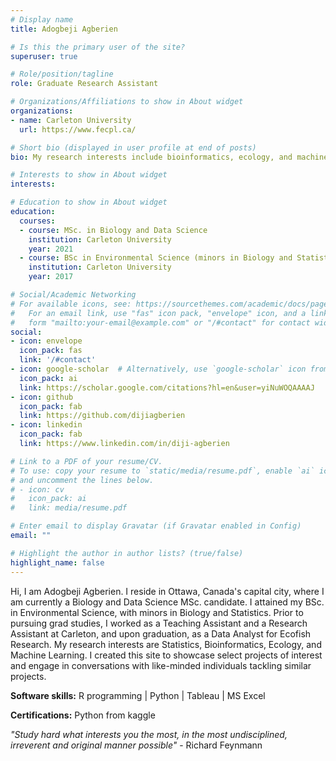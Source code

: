 ```yaml
---
# Display name
title: Adogbeji Agberien

# Is this the primary user of the site?
superuser: true

# Role/position/tagline
role: Graduate Research Assistant

# Organizations/Affiliations to show in About widget
organizations:
- name: Carleton University
  url: https://www.fecpl.ca/

# Short bio (displayed in user profile at end of posts)
bio: My research interests include bioinformatics, ecology, and machine learning.

# Interests to show in About widget
interests: 

# Education to show in About widget
education:
  courses:
  - course: MSc. in Biology and Data Science
    institution: Carleton University
    year: 2021
  - course: BSc in Environmental Science (minors in Biology and Statistics)
    institution: Carleton University
    year: 2017

# Social/Academic Networking
# For available icons, see: https://sourcethemes.com/academic/docs/page-builder/#icons
#   For an email link, use "fas" icon pack, "envelope" icon, and a link in the
#   form "mailto:your-email@example.com" or "/#contact" for contact widget.
social:
- icon: envelope
  icon_pack: fas
  link: '/#contact'
- icon: google-scholar  # Alternatively, use `google-scholar` icon from `ai` icon pack
  icon_pack: ai
  link: https://scholar.google.com/citations?hl=en&user=yiNuWOQAAAAJ
- icon: github
  icon_pack: fab
  link: https://github.com/dijiagberien
- icon: linkedin
  icon_pack: fab
  link: https://www.linkedin.com/in/diji-agberien

# Link to a PDF of your resume/CV.
# To use: copy your resume to `static/media/resume.pdf`, enable `ai` icons in `params.toml`, 
# and uncomment the lines below.
# - icon: cv
#   icon_pack: ai
#   link: media/resume.pdf

# Enter email to display Gravatar (if Gravatar enabled in Config)
email: ""

# Highlight the author in author lists? (true/false)
highlight_name: false
---
```


 Hi, I am Adogbeji Agberien. I reside in Ottawa, Canada's capital city, where I am currently a Biology and Data Science MSc. candidate. I attained my BSc. in Environmental Science, with minors in Biology and Statistics. Prior to pursuing grad studies, I worked as a Teaching Assistant and a Research Assistant at Carleton, and upon graduation, as a Data Analyst for Ecofish Research. My research interests are Statistics, Bioinformatics, Ecology, and Machine Learning. ​I created this site to showcase select projects of interest and engage in conversations with like-minded individuals tackling similar projects. 

**Software skills:** R programming | Python | Tableau | MS Excel

**Certifications:** Python from kaggle 


_"Study hard what interests you the most, in the most undisciplined, irreverent and original manner possible"_ - Richard Feynmann
